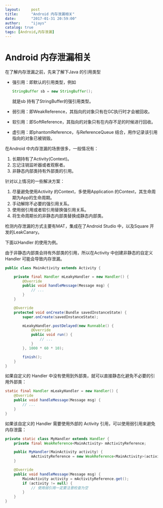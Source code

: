 ```yaml
---
layout:     post
title:      "Android 内存泄漏相关"
date:       "2017-01-31 20:59:00"
author:     "ijays"
catalog: true
tags: [Android,内存泄漏]
---
```




# Android 内存泄漏相关

在了解内存泄漏之前，先来了解下Java 的引用类型

- 强引用：即默认的引用类型，例如

  ```Java
  StringBuffer sb = new StringBuffer();
  ```

  就是sb 持有了StringBuffer的强引用类型。

- 弱引用：即WeakReference，其指向的对象只有在GC执行时才会被回收。

- 软引用：即SoftReference，其指向的对象只有在内存不足的时候进行回收。

- 虚引用：即phantomReference，与ReferenceQueue 结合，用作记录该引用指向的对象已被销毁。

在Android 中内存泄漏的场景很多，一般情况有：

1. 长期持有了Activity(Context)。
2. 忘记注销监听器或者观察者。
3. 非静态内部类持有外部类的引用。



针对以上情况的一些解决方案：

1. 尽量避免使用Activity 的Context，多使用Application 的Context，其生命周期为App的生命周期。
2. 手动解除不必要的强引用关系。
3. 使用弱引用或者软引用替换强引用关系。
4. 将生命周期长的非静态内部类替换成静态内部类。

检测内存泄漏的方式主要有MAT，集成在了Android Studio 中，以及Square 开发的LeakCanary。

下面以Handler 的使用为例。

由于非静态内部类会持有外部类的引用，所以在Activity 中创建非静态的自定义Handler 可能会导致内存泄漏。

```java
public class MainActivity extends Activity {

    private final Handler mLeakyHandler = new Handler() {
        @Override
        public void handleMessage(Message msg) {
            // ...
        }
    }

    @Override
    protected void onCreate(Bundle savedInstanceState) {
        super.onCreate(savedInstanceState);

        mLeakyHandler.postDelayed(new Runnable() {
            @Override
            public void run() {
                // ...
            }
        }, 1000 * 60 * 10);

        finish();
    }
}
```

如果自定义的 Handler 中没有使用到外部类，就可以直接静态化避免不必要的引用外部类：

```java
static final Handler mLeakyHandler = new Handler() {
    @Override
    public void handleMessage(Message msg) {
        // ...
    }
}
```

如果该自定义的 Handler 需要使用外部的 Activity 引用，可以使用弱引用来避免内存泄露：

```java
private static class MyHandler extends Handler {
    private final WeakReference<MainActivity> mActivityReference;

    public MyHandler(MainActivity activity) {
            mActivityReference = new WeakReference<MainActivity>(activity);
    }

    @Override
    public void handleMessage(Message msg) {
        MainActivity activity = mActivityReference.get();
        if (activity != null) {
            // 使用弱引用一定要注意检查为空
        }
    }
}
```



